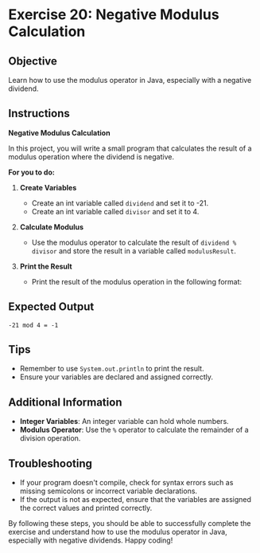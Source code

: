 # Exercise 20: Negative Modulus Calculation

## Objective
Learn how to use the modulus operator in Java, especially with a negative dividend.

## Instructions

**Negative Modulus Calculation**

In this project, you will write a small program that calculates the result of a modulus operation where the dividend is negative.

**For you to do:**

1. **Create Variables**
    - Create an int variable called `dividend` and set it to -21.
    - Create an int variable called `divisor` and set it to 4.

2. **Calculate Modulus**
    - Use the modulus operator to calculate the result of `dividend % divisor` and store the result in a variable called `modulusResult`.

3. **Print the Result**
    - Print the result of the modulus operation in the following format:


## Expected Output
```
-21 mod 4 = -1
```

## Tips
- Remember to use `System.out.println` to print the result.
- Ensure your variables are declared and assigned correctly.

## Additional Information
- **Integer Variables**: An integer variable can hold whole numbers.
- **Modulus Operator**: Use the `%` operator to calculate the remainder of a division operation.

## Troubleshooting
- If your program doesn't compile, check for syntax errors such as missing semicolons or incorrect variable declarations.
- If the output is not as expected, ensure that the variables are assigned the correct values and printed correctly.

By following these steps, you should be able to successfully complete the exercise and understand how to use the modulus operator in Java, especially with negative dividends. Happy coding!
